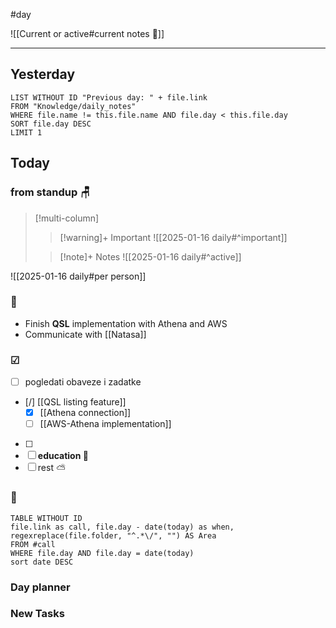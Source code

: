 #day

![[Current or active#current notes 📓]]

---
## Yesterday
```dataview
LIST WITHOUT ID "Previous day: " + file.link
FROM "Knowledge/daily_notes"
WHERE file.name != this.file.name AND file.day < this.file.day
SORT file.day DESC
LIMIT 1
```

## Today

### from standup 🪑

> [!multi-column]
>> [!warning]+ Important
>> ![[2025-01-16 daily#^important]]
>
>> [!note]+ Notes
>> ![[2025-01-16 daily#^active]]

![[2025-01-16 daily#per person]]

###  🎏
- Finish **QSL** implementation with Athena and AWS 
- Communicate with [[Natasa]]

### ☑
- [ ] pogledati  obaveze i zadatke
- [/] [[QSL listing feature]]
	- [x] [[Athena connection]]
	- [ ] [[AWS-Athena implementation]]
	
- [ ] 
- [ ] **education 🎒**
- [ ] rest ⛅ 

### 🤙
```dataview
TABLE WITHOUT ID
file.link as call, file.day - date(today) as when, regexreplace(file.folder, "^.*\/", "") AS Area
FROM #call
WHERE file.day AND file.day = date(today)
sort date DESC
```
### Day planner

### New Tasks
